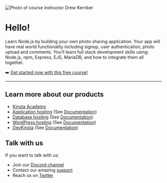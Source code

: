 ![Photo of course instructor Drew Kerriker](https://user-images.githubusercontent.com/9747248/211838929-cc775833-80fd-4512-a66c-80e332c03da4.png)

# Hello!

Learn Node.js by building your own photo sharing application. Your app will have real world functionality including signup, user authentication, photo upload and comments. You’ll learn full stack development skills using: Node.js, npm, Express, EJS, MariaDB, and how to integrate them all together.

➡️ [Get started now with this free course!](https://kinsta.com/academy/course/node-js-full-stack-developer-photo-sharing-app)

--- 

## Learn more about our products
- [Kinsta Academy](https://kinsta.com/academy)
- [Application hosting](https://kinsta.com/application-hosting/) (See [Documentation](https://kinsta.com/docs/application-hosting/))
- [Database hosting](https://kinsta.com/database-hosting/) (See [Documentation](https://kinsta.com/docs/database-hosting/))
- [WordPress hosting](https://kinsta.com/wordpress-hosting/) (See [Documentation](https://kinsta.com/docs/wordpress-hosting/))
- [DevKinsta](https://kinsta.com/devkinsta/) (See [Documentation](https://kinsta.com/knowledgebase/devkinsta/))

## Talk with us
If you want to talk with us:
- Join our [Discord channel](https://discord.gg/vjRPMhFaBA)
- Contact our amazing [support](https://kinsta.com/kinsta-support/)
- Reach us on [Twitter](https://twitter.com/kinsta)
